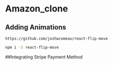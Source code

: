 # Amazon_clone
## Adding Animations

`https://github.com/joshwcomeau/react-flip-move`

```bash
npm i -S react-flip-move
```

##Integrating Stripe Payment Method


